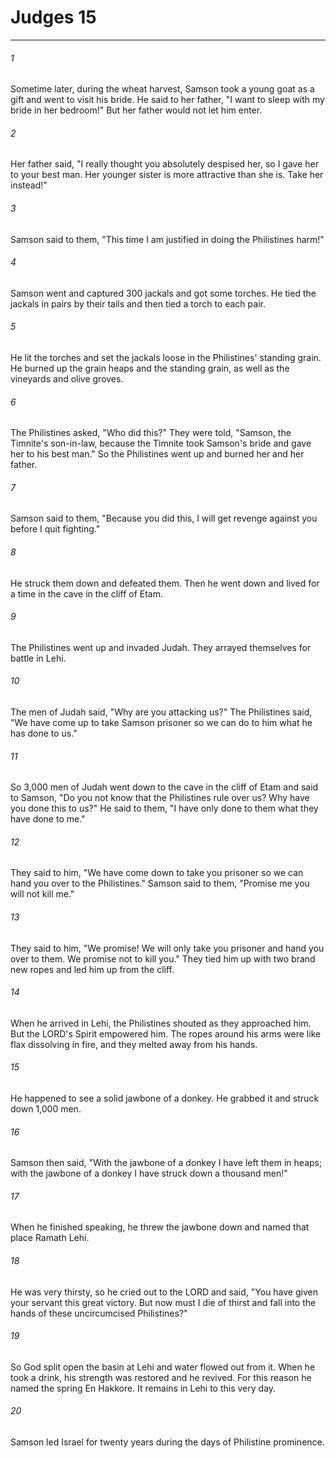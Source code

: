 # Judges 15
***



###### 1 
Sometime later, during the wheat harvest, Samson took a young goat as a gift and went to visit his bride. He said to her father, "I want to sleep with my bride in her bedroom!" But her father would not let him enter. 

###### 2 
Her father said, "I really thought you absolutely despised her, so I gave her to your best man. Her younger sister is more attractive than she is. Take her instead!" 

###### 3 
Samson said to them, "This time I am justified in doing the Philistines harm!" 

###### 4 
Samson went and captured 300 jackals and got some torches. He tied the jackals in pairs by their tails and then tied a torch to each pair. 

###### 5 
He lit the torches and set the jackals loose in the Philistines' standing grain. He burned up the grain heaps and the standing grain, as well as the vineyards and olive groves. 

###### 6 
The Philistines asked, "Who did this?" They were told, "Samson, the Timnite's son-in-law, because the Timnite took Samson's bride and gave her to his best man." So the Philistines went up and burned her and her father. 

###### 7 
Samson said to them, "Because you did this, I will get revenge against you before I quit fighting." 

###### 8 
He struck them down and defeated them. Then he went down and lived for a time in the cave in the cliff of Etam. 

###### 9 
The Philistines went up and invaded Judah. They arrayed themselves for battle in Lehi. 

###### 10 
The men of Judah said, "Why are you attacking us?" The Philistines said, "We have come up to take Samson prisoner so we can do to him what he has done to us." 

###### 11 
So 3,000 men of Judah went down to the cave in the cliff of Etam and said to Samson, "Do you not know that the Philistines rule over us? Why have you done this to us?" He said to them, "I have only done to them what they have done to me." 

###### 12 
They said to him, "We have come down to take you prisoner so we can hand you over to the Philistines." Samson said to them, "Promise me you will not kill me." 

###### 13 
They said to him, "We promise! We will only take you prisoner and hand you over to them. We promise not to kill you." They tied him up with two brand new ropes and led him up from the cliff. 

###### 14 
When he arrived in Lehi, the Philistines shouted as they approached him. But the LORD's Spirit empowered him. The ropes around his arms were like flax dissolving in fire, and they melted away from his hands. 

###### 15 
He happened to see a solid jawbone of a donkey. He grabbed it and struck down 1,000 men. 

###### 16 
Samson then said, "With the jawbone of a donkey I have left them in heaps; with the jawbone of a donkey I have struck down a thousand men!" 

###### 17 
When he finished speaking, he threw the jawbone down and named that place Ramath Lehi. 

###### 18 
He was very thirsty, so he cried out to the LORD and said, "You have given your servant this great victory. But now must I die of thirst and fall into the hands of these uncircumcised Philistines?" 

###### 19 
So God split open the basin at Lehi and water flowed out from it. When he took a drink, his strength was restored and he revived. For this reason he named the spring En Hakkore. It remains in Lehi to this very day. 

###### 20 
Samson led Israel for twenty years during the days of Philistine prominence.
